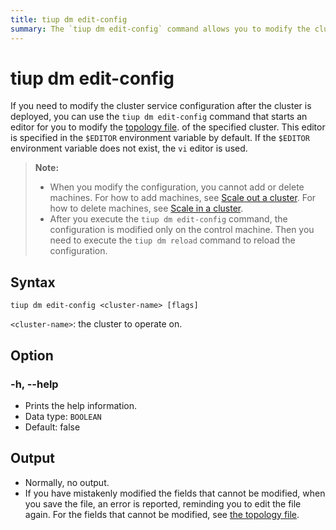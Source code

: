 ```yaml
---
title: tiup dm edit-config
summary: The `tiup dm edit-config` command allows you to modify the cluster service configuration after deployment. You can use an editor to modify the topology file of the specified cluster. Note that you cannot add or delete machines when modifying the configuration. After executing the command, the configuration is modified only on the control machine, and you need to execute the `tiup dm reload` command to reload the configuration.
---
```


# tiup dm edit-config

If you need to modify the cluster service configuration after the cluster is deployed, you can use the `tiup dm edit-config` command that starts an editor for you to modify the [topology file](/tiup/tiup-dm-topology-reference.md). of the specified cluster. This editor is specified in the `$EDITOR` environment variable by default. If the `$EDITOR` environment variable does not exist, the `vi` editor is used.

> **Note:**
>
> + When you modify the configuration, you cannot add or delete machines. For how to add machines, see [Scale out a cluster](/tiup/tiup-component-dm-scale-out.md). For how to delete machines, see [Scale in a cluster](/tiup/tiup-component-dm-scale-in.md).
> + After you execute the `tiup dm edit-config` command, the configuration is modified only on the control machine. Then you need to execute the `tiup dm reload` command to reload the configuration.

## Syntax

```shell
tiup dm edit-config <cluster-name> [flags]
```

`<cluster-name>`: the cluster to operate on.

## Option

### -h, --help

- Prints the help information.
- Data type: `BOOLEAN`
- Default: false

## Output

- Normally, no output.
- If you have mistakenly modified the fields that cannot be modified, when you save the file, an error is reported, reminding you to edit the file again. For the fields that cannot be modified, see [the topology file](/tiup/tiup-dm-topology-reference.md).

